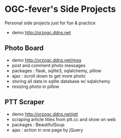 # OGC-fever's Side Projects

Personal side projects just for fun & practice
- demo http://orzogc.ddns.net

## Photo Board 
- demo http://orzogc.ddns.net/msg 
- post and comment photo messages
- packages : flask, sqlite3, sqlalchemy, pillow
- ajax : scroll down to get more photo
- storing all data in sqlite database w/ sqlalchemy
- resizing photo in pillow

## PTT Scraper
- demo http://orzogc.ddns.net/ptt
- scraping article titles from ptt.cc and show on web
- packages : BeautifulSoup
- ajax : action in one page by jQuery